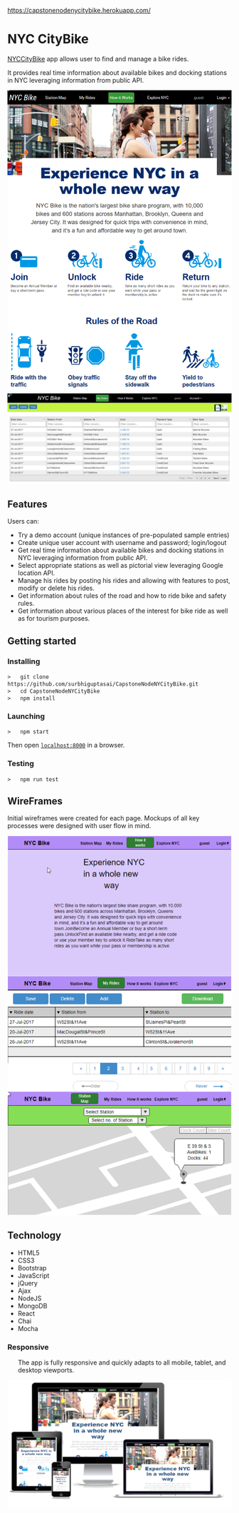 https://capstonenodenycitybike.herokuapp.com/
<h1>NYC CityBike</h1>

<p><a href="https://capstonenodenycitybike.herokuapp.com/">NYCCityBike</a> app allows user to find and manage a bike rides. </p>
<p>It provides real time information about available bikes and docking stations in NYC leveraging information from public API.</p>

<img src="public/img/NYCbike-main-1.png">
<img src="public/img/NYCbike-main-2.png">
<img src="public/img/NYCbike-main-3.png">

## Features ##

Users can:

- Try a demo account (unique instances of pre-populated sample entries)
- Create unique user account with username and password; login/logout
- Get real time information about available bikes and docking stations in NYC leveraging information from public API.
- Select appropriate stations as well as pictorial view leveraging Google location API.
- Manage his rides by posting his rides and allowing with features to post, modify or delete his rides.
- Get information about rules of the road and how to ride bike and safety rules.
- Get information about various places of the interest for bike ride as well as for tourism purposes.


## Getting started
### Installing
```
>   git clone https://github.com/surbhiguptasai/CapstoneNodeNYCityBike.git
>   cd CapstoneNodeNYCityBike
>   npm install
```
### Launching
```
>   npm start
```
Then open [`localhost:8000`](http://localhost:8080) in a browser.
### Testing
```
>   npm run test
```

<h2>WireFrames</h2>
<p>Initial wireframes were created for each page. Mockups of all key processes were designed with user flow in mind.</p>
<p align="center"><img src="public/img/NYCBike-wireframe.png"></p>


<h2>Technology</h2>
<ul>
  <li>HTML5</li>
  <li>CSS3</li>
  <li>Bootstrap</li>
  <li>JavaScript</li>
  <li>jQuery</li>
  <li>Ajax</li>
  <li>NodeJS</li>
  <li>MongoDB</li>
   <li>React</li>
  <li>Chai</li>
   <li>Mocha</li>
</ul>
<h3>Responsive</h3>
<ul>
  <p>The app is fully responsive and quickly adapts to all mobile, tablet, and desktop viewports.</p>
</ul>
<img src="public/img/nycbikeR2.png">

